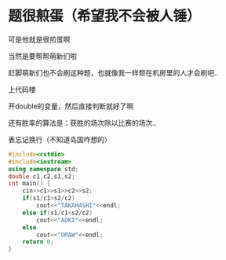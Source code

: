 # 题很~~煎蛋~~（希望我不会被人锤）

可是他就是很煎蛋啊

当然是要帮帮萌新们啦

赶脚萌新们也不会刷这种题，也就像我一样颓在机房里的人才会刷吧..

上代码楼

开double的变量，然后直接判断就好了啊

还有胜率的算法是：获胜的场次除以比赛的场次..

表忘记换行（不知道岛国咋想的）
```cpp
#include<cstdio>
#include<iostream>
using namespace std;
double c1,c2,s1,s2;
int main() {
	cin>>c1>>s1>>c2>>s2;
	if(s1/c1>s2/c2)
		cout<<"TAKAHASHI"<<endl;
	else if(s1/c1<s2/c2)
		cout<<"AOKI"<<endl;
	else
		cout<<"DRAW"<<endl;
	return 0;
}
```
